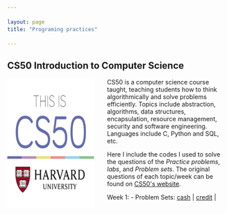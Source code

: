 ```yaml
---

layout: page
title: "Programing practices"

---
```


## CS50 Introduction to Computer Science

<img style="border: 0px solid ; width: 200px; height: 300px; float: left; padding-right:30px" src="images/cs50_logo.png" alt="" class="inline-block">
CS50 is a computer science course taught, teaching students how to think algorithmically and solve problems efficiently. Topics include abstraction, algorithms, data structures, encapsulation, resource management, security and software engineering. Languages include C, Python and SQL, etc. 


Here I include the codes I used to solve the questions of the *Practice problems*,  *labs*, and *Problem sets*. The original questions of each topic/week can be found on [CS50's website](https://cs50.harvard.edu/x/2023/).


Week 1: 
    - Problem Sets: [cash](https://github.com/jingwenzhang1118/CS50_complete/blob/main/cs50-week1/pset1/cash.c) \| [credit](https://github.com/jingwenzhang1118/CS50_complete/blob/6194761254b259ccea4340ba0af65fd22868455c/cs50-week1/pset1/credit.c#L1) \|

